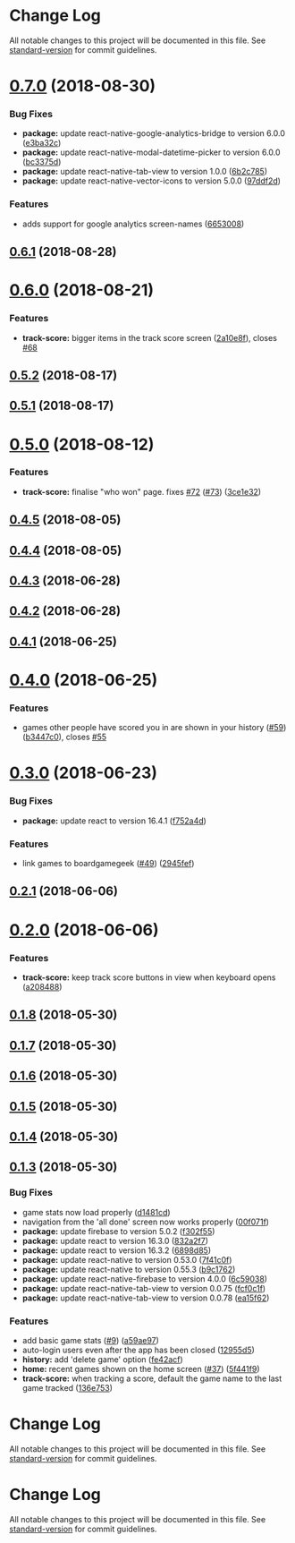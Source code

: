 # Change Log

All notable changes to this project will be documented in this file. See [standard-version](https://github.com/conventional-changelog/standard-version) for commit guidelines.

<a name="0.7.0"></a>
# [0.7.0](https://github.com/dwmkerr/gameboard/compare/v0.6.1...v0.7.0) (2018-08-30)


### Bug Fixes

* **package:** update react-native-google-analytics-bridge to version 6.0.0 ([e3ba32c](https://github.com/dwmkerr/gameboard/commit/e3ba32c))
* **package:** update react-native-modal-datetime-picker to version 6.0.0 ([bc3375d](https://github.com/dwmkerr/gameboard/commit/bc3375d))
* **package:** update react-native-tab-view to version 1.0.0 ([6b2c785](https://github.com/dwmkerr/gameboard/commit/6b2c785))
* **package:** update react-native-vector-icons to version 5.0.0 ([97ddf2d](https://github.com/dwmkerr/gameboard/commit/97ddf2d))


### Features

* adds support for google analytics screen-names ([6653008](https://github.com/dwmkerr/gameboard/commit/6653008))



<a name="0.6.1"></a>
## [0.6.1](https://github.com/dwmkerr/gameboard/compare/v0.6.0...v0.6.1) (2018-08-28)



<a name="0.6.0"></a>
# [0.6.0](https://github.com/dwmkerr/gameboard/compare/v0.5.2...v0.6.0) (2018-08-21)


### Features

* **track-score:** bigger items in the track score screen ([2a10e8f](https://github.com/dwmkerr/gameboard/commit/2a10e8f)), closes [#68](https://github.com/dwmkerr/gameboard/issues/68)



<a name="0.5.2"></a>
## [0.5.2](https://github.com/dwmkerr/gameboard/compare/v0.5.1...v0.5.2) (2018-08-17)



<a name="0.5.1"></a>
## [0.5.1](https://github.com/dwmkerr/gameboard/compare/v0.5.0...v0.5.1) (2018-08-17)



<a name="0.5.0"></a>
# [0.5.0](https://github.com/dwmkerr/gameboard/compare/v0.4.5...v0.5.0) (2018-08-12)


### Features

* **track-score:** finalise "who won" page. fixes [#72](https://github.com/dwmkerr/gameboard/issues/72) ([#73](https://github.com/dwmkerr/gameboard/issues/73)) ([3ce1e32](https://github.com/dwmkerr/gameboard/commit/3ce1e32))



<a name="0.4.5"></a>
## [0.4.5](https://github.com/dwmkerr/gameboard/compare/v0.4.4...v0.4.5) (2018-08-05)



<a name="0.4.4"></a>
## [0.4.4](https://github.com/dwmkerr/gameboard/compare/v0.4.3...v0.4.4) (2018-08-05)



<a name="0.4.3"></a>
## [0.4.3](https://github.com/dwmkerr/gameboard/compare/v0.4.2...v0.4.3) (2018-06-28)



<a name="0.4.2"></a>
## [0.4.2](https://github.com/dwmkerr/gameboard/compare/v0.4.1...v0.4.2) (2018-06-28)



<a name="0.4.1"></a>
## [0.4.1](https://github.com/dwmkerr/gameboard/compare/v0.4.0...v0.4.1) (2018-06-25)



<a name="0.4.0"></a>
# [0.4.0](https://github.com/dwmkerr/gameboard/compare/v0.3.0...v0.4.0) (2018-06-25)


### Features

* games other people have scored you in are shown in your history ([#59](https://github.com/dwmkerr/gameboard/issues/59)) ([b3447c0](https://github.com/dwmkerr/gameboard/commit/b3447c0)), closes [#55](https://github.com/dwmkerr/gameboard/issues/55)



<a name="0.3.0"></a>
# [0.3.0](https://github.com/dwmkerr/gameboard/compare/v0.2.1...v0.3.0) (2018-06-23)


### Bug Fixes

* **package:** update react to version 16.4.1 ([f752a4d](https://github.com/dwmkerr/gameboard/commit/f752a4d))


### Features

* link games to boardgamegeek ([#49](https://github.com/dwmkerr/gameboard/issues/49)) ([2945fef](https://github.com/dwmkerr/gameboard/commit/2945fef))



<a name="0.2.1"></a>
## [0.2.1](https://github.com/dwmkerr/gameboard/compare/v0.2.0...v0.2.1) (2018-06-06)



<a name="0.2.0"></a>
# [0.2.0](https://github.com/dwmkerr/gameboard/compare/v0.1.8...v0.2.0) (2018-06-06)


### Features

* **track-score:** keep track score buttons in view when keyboard opens ([a208488](https://github.com/dwmkerr/gameboard/commit/a208488))



<a name="0.1.8"></a>
## [0.1.8](https://github.com/dwmkerr/gameboard/compare/v0.1.7...v0.1.8) (2018-05-30)



<a name="0.1.7"></a>
## [0.1.7](https://github.com/dwmkerr/gameboard/compare/v0.1.6...v0.1.7) (2018-05-30)



<a name="0.1.6"></a>
## [0.1.6](https://github.com/dwmkerr/gameboard/compare/v0.1.5...v0.1.6) (2018-05-30)



<a name="0.1.5"></a>
## [0.1.5](https://github.com/dwmkerr/gameboard/compare/v0.1.4...v0.1.5) (2018-05-30)



<a name="0.1.4"></a>
## [0.1.4](https://github.com/dwmkerr/gameboard/compare/v0.1.3...v0.1.4) (2018-05-30)



<a name="0.1.3"></a>
## [0.1.3](https://github.com/dwmkerr/gameboard/compare/v0.1.2...v0.1.3) (2018-05-30)


### Bug Fixes

* game stats now load properly ([d1481cd](https://github.com/dwmkerr/gameboard/commit/d1481cd))
* navigation from the 'all done' screen now works properly ([00f071f](https://github.com/dwmkerr/gameboard/commit/00f071f))
* **package:** update firebase to version 5.0.2 ([f302f55](https://github.com/dwmkerr/gameboard/commit/f302f55))
* **package:** update react to version 16.3.0 ([832a2f7](https://github.com/dwmkerr/gameboard/commit/832a2f7))
* **package:** update react to version 16.3.2 ([6898d85](https://github.com/dwmkerr/gameboard/commit/6898d85))
* **package:** update react-native to version 0.53.0 ([7f41c0f](https://github.com/dwmkerr/gameboard/commit/7f41c0f))
* **package:** update react-native to version 0.55.3 ([b9c1762](https://github.com/dwmkerr/gameboard/commit/b9c1762))
* **package:** update react-native-firebase to version 4.0.0 ([6c59038](https://github.com/dwmkerr/gameboard/commit/6c59038))
* **package:** update react-native-tab-view to version 0.0.75 ([fcf0c1f](https://github.com/dwmkerr/gameboard/commit/fcf0c1f))
* **package:** update react-native-tab-view to version 0.0.78 ([ea15f62](https://github.com/dwmkerr/gameboard/commit/ea15f62))


### Features

* add basic game stats ([#9](https://github.com/dwmkerr/gameboard/issues/9)) ([a59ae97](https://github.com/dwmkerr/gameboard/commit/a59ae97))
* auto-login users even after the app has been closed ([12955d5](https://github.com/dwmkerr/gameboard/commit/12955d5))
* **history:** add 'delete game' option ([fe42acf](https://github.com/dwmkerr/gameboard/commit/fe42acf))
* **home:** recent games shown on the home screen ([#37](https://github.com/dwmkerr/gameboard/issues/37)) ([5f441f9](https://github.com/dwmkerr/gameboard/commit/5f441f9))
* **track-score:** when tracking a score, default the game name to the last game tracked ([136e753](https://github.com/dwmkerr/gameboard/commit/136e753))



# Change Log

All notable changes to this project will be documented in this file. See [standard-version](https://github.com/conventional-changelog/standard-version) for commit guidelines.

# Change Log

All notable changes to this project will be documented in this file. See [standard-version](https://github.com/conventional-changelog/standard-version) for commit guidelines.
